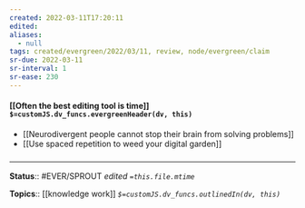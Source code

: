 ```yaml
---
created: 2022-03-11T17:20:11 
edited: 
aliases:
  - null
tags: created/evergreen/2022/03/11, review, node/evergreen/claim
sr-due: 2022-03-11
sr-interval: 1
sr-ease: 230
---
```


#### [[Often the best editing tool is time]] `$=customJS.dv_funcs.evergreenHeader(dv, this)`

- [[Neurodivergent people cannot stop their brain from solving problems]]
- [[Use spaced repetition to weed your digital garden]]

### <hr class="footnote"/>

**Status**:: #EVER/SPROUT
*edited `=this.file.mtime`*

**Topics**:: [[knowledge work]]
*`$=customJS.dv_funcs.outlinedIn(dv, this)`*
